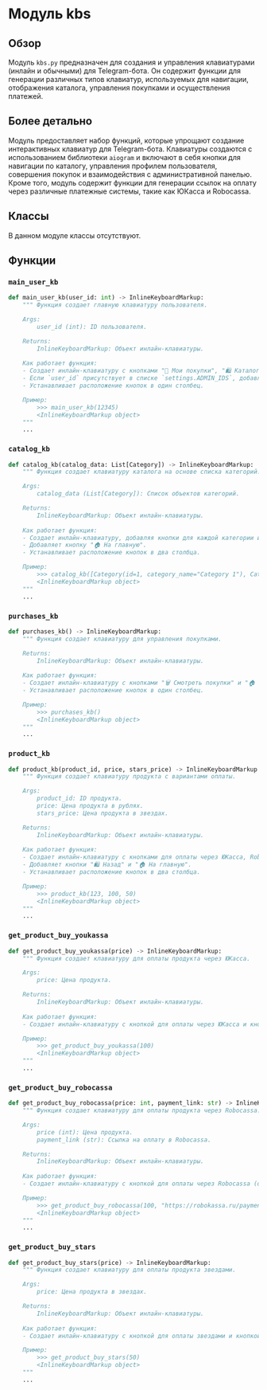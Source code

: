 # Модуль kbs

## Обзор

Модуль `kbs.py` предназначен для создания и управления клавиатурами (инлайн и обычными) для Telegram-бота. Он содержит функции для генерации различных типов клавиатур, используемых для навигации, отображения каталога, управления покупками и осуществления платежей.

## Более детально

Модуль предоставляет набор функций, которые упрощают создание интерактивных клавиатур для Telegram-бота. Клавиатуры создаются с использованием библиотеки `aiogram` и включают в себя кнопки для навигации по каталогу, управления профилем пользователя, совершения покупок и взаимодействия с административной панелью. Кроме того, модуль содержит функции для генерации ссылок на оплату через различные платежные системы, такие как ЮКасса и Robocassa.

## Классы

В данном модуле классы отсутствуют.

## Функции

### `main_user_kb`

```python
def main_user_kb(user_id: int) -> InlineKeyboardMarkup:
    """ Функция создает главную клавиатуру пользователя.

    Args:
        user_id (int): ID пользователя.

    Returns:
        InlineKeyboardMarkup: Объект инлайн-клавиатуры.
    
    Как работает функция:
    - Создает инлайн-клавиатуру с кнопками "👤 Мои покупки", "🛍 Каталог", "ℹ️ О магазине" и "🌟 Поддержать автора 🌟".
    - Если `user_id` присутствует в списке `settings.ADMIN_IDS`, добавляет кнопку "⚙️ Админ панель".
    - Устанавливает расположение кнопок в один столбец.

    Пример:
        >>> main_user_kb(12345)
        <InlineKeyboardMarkup object>
    """
    ...
```

### `catalog_kb`

```python
def catalog_kb(catalog_data: List[Category]) -> InlineKeyboardMarkup:
    """ Функция создает клавиатуру каталога на основе списка категорий.

    Args:
        catalog_data (List[Category]): Список объектов категорий.

    Returns:
        InlineKeyboardMarkup: Объект инлайн-клавиатуры.
    
    Как работает функция:
    - Создает инлайн-клавиатуру, добавляя кнопки для каждой категории из списка `catalog_data`.
    - Добавляет кнопку "🏠 На главную".
    - Устанавливает расположение кнопок в два столбца.

    Пример:
        >>> catalog_kb([Category(id=1, category_name="Category 1"), Category(id=2, category_name="Category 2")])
        <InlineKeyboardMarkup object>
    """
    ...
```

### `purchases_kb`

```python
def purchases_kb() -> InlineKeyboardMarkup:
    """ Функция создает клавиатуру для управления покупками.

    Returns:
        InlineKeyboardMarkup: Объект инлайн-клавиатуры.
    
    Как работает функция:
    - Создает инлайн-клавиатуру с кнопками "🗑 Смотреть покупки" и "🏠 На главную".
    - Устанавливает расположение кнопок в один столбец.

    Пример:
        >>> purchases_kb()
        <InlineKeyboardMarkup object>
    """
    ...
```

### `product_kb`

```python
def product_kb(product_id, price, stars_price) -> InlineKeyboardMarkup:
    """ Функция создает клавиатуру продукта с вариантами оплаты.

    Args:
        product_id: ID продукта.
        price: Цена продукта в рублях.
        stars_price: Цена продукта в звездах.

    Returns:
        InlineKeyboardMarkup: Объект инлайн-клавиатуры.
    
    Как работает функция:
    - Создает инлайн-клавиатуру с кнопками для оплаты через ЮКасса, Robocassa и звездами.
    - Добавляет кнопки "🛍 Назад" и "🏠 На главную".
    - Устанавливает расположение кнопок в два столбца.

    Пример:
        >>> product_kb(123, 100, 50)
        <InlineKeyboardMarkup object>
    """
    ...
```

### `get_product_buy_youkassa`

```python
def get_product_buy_youkassa(price) -> InlineKeyboardMarkup:
    """ Функция создает клавиатуру для оплаты продукта через ЮКасса.

    Args:
        price: Цена продукта.

    Returns:
        InlineKeyboardMarkup: Объект инлайн-клавиатуры.
    
    Как работает функция:
    - Создает инлайн-клавиатуру с кнопкой для оплаты через ЮКасса и кнопкой "Отменить".

    Пример:
        >>> get_product_buy_youkassa(100)
        <InlineKeyboardMarkup object>
    """
    ...
```

### `get_product_buy_robocassa`

```python
def get_product_buy_robocassa(price: int, payment_link: str) -> InlineKeyboardMarkup:
    """ Функция создает клавиатуру для оплаты продукта через Robocassa.

    Args:
        price (int): Цена продукта.
        payment_link (str): Ссылка на оплату в Robocassa.

    Returns:
        InlineKeyboardMarkup: Объект инлайн-клавиатуры.
    
    Как работает функция:
    - Создает инлайн-клавиатуру с кнопкой для оплаты через Robocassa (открывается в WebApp) и кнопкой "Отменить".

    Пример:
        >>> get_product_buy_robocassa(100, "https://robokassa.ru/payment_link")
        <InlineKeyboardMarkup object>
    """
    ...
```

### `get_product_buy_stars`

```python
def get_product_buy_stars(price) -> InlineKeyboardMarkup:
    """ Функция создает клавиатуру для оплаты продукта звездами.

    Args:
        price: Цена продукта в звездах.

    Returns:
        InlineKeyboardMarkup: Объект инлайн-клавиатуры.
    
    Как работает функция:
    - Создает инлайн-клавиатуру с кнопкой для оплаты звездами и кнопкой "Отменить".

    Пример:
        >>> get_product_buy_stars(50)
        <InlineKeyboardMarkup object>
    """
    ...
```